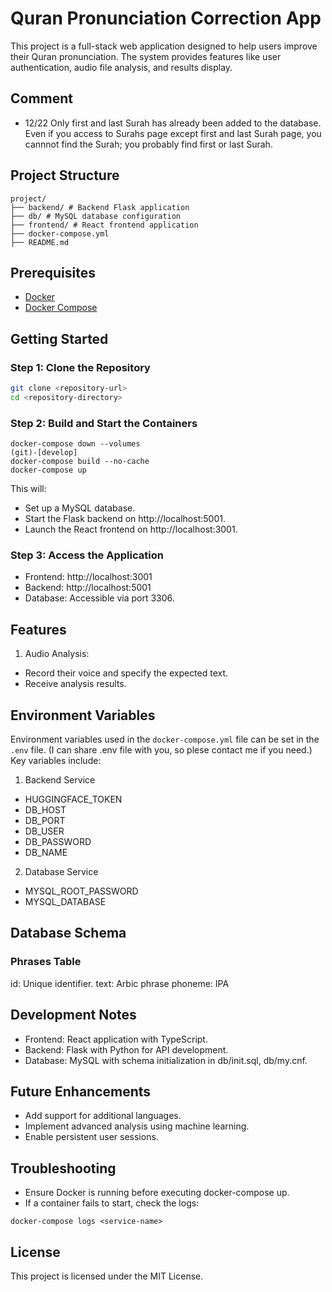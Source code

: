# Quran Pronunciation Correction App

This project is a full-stack web application designed to help users improve their Quran pronunciation. The system provides features like user authentication, audio file analysis, and results display.

## Comment
- 12/22 Only first and last Surah has already been added to the database. Even if you access to Surahs page except first and last Surah page, you cannnot find the Surah; you probably find first or last Surah.

## Project Structure
```
project/ 
├── backend/ # Backend Flask application 
├── db/ # MySQL database configuration 
├── frontend/ # React frontend application 
├── docker-compose.yml 
├── README.md
```

## Prerequisites

- [Docker](https://www.docker.com/)
- [Docker Compose](https://docs.docker.com/compose/)

## Getting Started

### Step 1: Clone the Repository

```bash
git clone <repository-url>
cd <repository-directory>
```

### Step 2: Build and Start the Containers
```
docker-compose down --volumes                                                                       (git)-[develop]
docker-compose build --no-cache
docker-compose up
```

This will:

- Set up a MySQL database.
- Start the Flask backend on http://localhost:5001.
- Launch the React frontend on http://localhost:3001.

### Step 3: Access the Application
- Frontend: http://localhost:3001
- Backend: http://localhost:5001
- Database: Accessible via port 3306.

## Features

1. Audio Analysis:
- Record their voice and specify the expected text.
- Receive analysis results.

## Environment Variables

Environment variables used in the `docker-compose.yml` file can be set in the `.env` file. 
(I can share .env file with you, so plese contact me if you need.)
Key variables include:

1. Backend Service
- HUGGINGFACE_TOKEN
- DB_HOST
- DB_PORT
- DB_USER
- DB_PASSWORD
- DB_NAME

2. Database Service
- MYSQL_ROOT_PASSWORD
- MYSQL_DATABASE

## Database Schema

### Phrases Table
id: Unique identifier.
text: Arbic phrase
phoneme: IPA

## Development Notes

- Frontend: React application with TypeScript.
- Backend: Flask with Python for API development.
- Database: MySQL with schema initialization in db/init.sql, db/my.cnf.

## Future Enhancements

- Add support for additional languages.
- Implement advanced analysis using machine learning.
- Enable persistent user sessions.

## Troubleshooting

- Ensure Docker is running before executing docker-compose up.
- If a container fails to start, check the logs:
```
docker-compose logs <service-name>
```

## License

This project is licensed under the MIT License.

